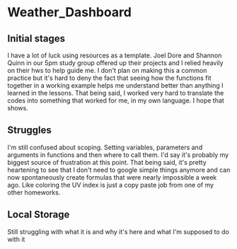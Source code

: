 # Weather_Dashboard

## Initial stages
I have a lot of luck using resources as a template. Joel Dore and Shannon Quinn in our 5pm study group offered up their projects and I relied heavily on their hws to help guide me. I don't plan on making this a common practice but it's hard to deny the fact that seeing how the functions fit together in a working example helps me understand better than anything I learned in the lessons. That being said, I worked very hard to translate the codes into something that worked for me, in my own language. I hope that shows. 

## Struggles
I'm still confused about scoping. Setting variables, parameters and arguments in functions and then where to call them. I'd say it's probably my biggest source of frustration at this point. That being said, it's pretty heartening to see that I don't need to google simple things anymore and can now spontaneously create formulas that were nearly impossible a week ago. Like coloring the UV index is just a copy paste job from one of my other homeworks. 

## Local Storage
Still struggling with what it is and why it's here and what I'm supposed to do with it